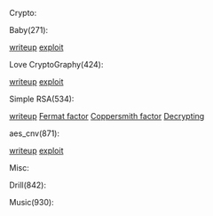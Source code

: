 Crypto:

Baby(271):

[writeup](./Baby/README.md)
[exploit](./Baby/exploit.py)

Love CryptoGraphy(424):

[writeup](./Love%20CryptoGraphy/README.md)
[exploit](./Love%20CryptoGraphy/exploit.py)

Simple RSA(534):

[writeup](./Simple%20RSA/README.md)
[Fermat factor](./Simple%20RSA/fermat.py)
[Coppersmith factor](./Simple%20RSA/coppersmith.sage)
[Decrypting](./Simple%20RSA/decrypt.py)

aes\_cnv(871):

[writeup](./aes_cnv/README.md)
[exploit](./aes_cnv/exploit.py)

Misc:



Drill(842):



Music(930):



